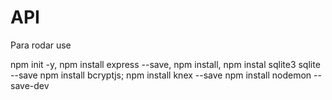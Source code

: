 # API

Para rodar use

npm init -y,
npm install express --save,
npm install,
npm instal sqlite3 sqlite --save
npm install bcryptjs;
npm install knex --save
npm install nodemon --save-dev
